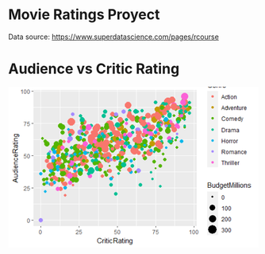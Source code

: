 # Movie Ratings Proyect 

Data source: https://www.superdatascience.com/pages/rcourse

# Audience vs Critic Rating 
![alt text](https://github.com/sebasquirarte/R-Programming-A-Z/blob/main/Movie-Ratings/plots/plot1.png)
